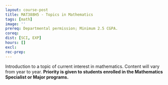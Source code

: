 ```yaml
---
layout: course-post
title: MAT388H5 - Topics in Mathematics
tags: [math]
image: ''
prereq: Departmental permission; Minimum 2.5 CGPA.
coreq: 
dist: [SCI, EXP]
hours: []
excl: 
rec-prep: 
---
```


Introduction to a topic of current interest in mathematics. Content will vary from year to year. **Priority is given to students enrolled in the Mathematics Specialist or Major programs.**
